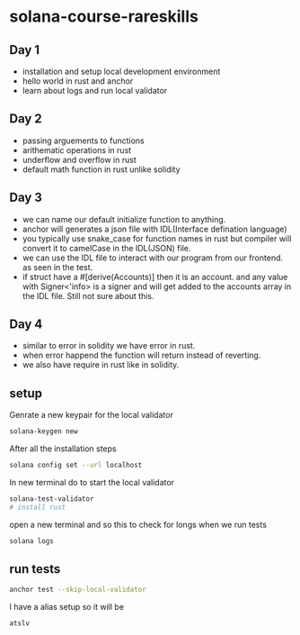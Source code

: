 # solana-course-rareskills

## Day 1

- installation and setup local development environment
- hello world in rust and anchor
- learn about logs and run local validator

## Day 2 
- passing arguements to functions
- arithematic operations in rust 
- underflow and overflow in rust
- default math function in rust unlike solidity

## Day 3

- we can name our default initialize function to anything. 
- anchor will  generates a json file with IDL(Interface defination language)
- you typically use snake_case for function names in rust but compiler will convert it to camelCase in the IDL(JSON) file.
- we can use the IDL file to interact with our program from our frontend. as seen in the test. 
- if struct have a #[derive(Accounts)] then it is an account. and any value with Signer<'info> is a signer and will get added to the accounts array in the IDL file. Still not sure about this.

## Day 4
- similar to error in solidity we have error in rust. 
- when error happend the function will return instead of reverting. 
- we also have require in rust like in solidity. 
## setup 

Genrate a new keypair for the local validator

```bash
solana-keygen new
```
After all the installation steps 

```bash
solana config set --url localhost
```

In new terminal do to start the local validator

```bash
solana-test-validator
# install rust	
```
open a new terminal and so this to check for longs when we run tests 
```bash
solana logs
```	

## run tests 

```bash
anchor test --skip-local-validator
```
I have a alias setup so it will be
```bash	
atslv

```


